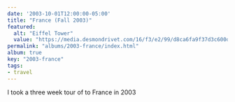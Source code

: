 ```yaml
---
date: '2003-10-01T12:00:00-05:00'
title: "France (Fall 2003)"
featured:
  alt: "Eiffel Tower"
  value: "https://media.desmondrivet.com/16/f3/e2/99/d8ca6fa9f37d3c600df74a94ed47e85a5726663c7fec97f9e1eec0be.jpg"
permalink: "albums/2003-france/index.html"
album: true
key: "2003-france"
tags:
- travel
---
```


I took a three week tour of to France in 2003
